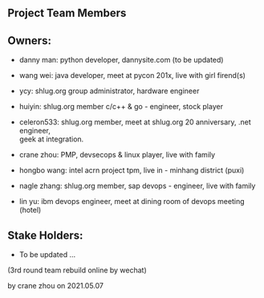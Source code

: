 Project Team Members
--------------------

## Owners:
- danny man: python developer, dannysite.com (to be updated)
- wang wei: java developer, meet at pycon 201x, live with girl firend(s)
- ycy: shlug.org group administrator, hardware engineer
- huiyin: shlug.org member c/c++ & go - engineer, stock player
- celeron533: shlug.org member, meet at shlug.org 20 anniversary, .net engineer,  
                     geek at integration.
- crane zhou: PMP, devsecops & linux player, live with family

- hongbo wang: intel acrn project tpm, live in - minhang district (puxi)
- nagle zhang: shlug.org member, sap devops - engineer, live with family
- lin yu: ibm devops engineer, meet at dining room of devops meeting (hotel)

## Stake Holders:
- To be updated ...


(3rd round team rebuild online by wechat) 

by crane zhou on 2021.05.07
